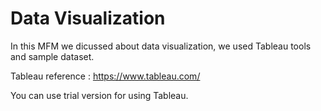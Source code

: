 # Data Visualization

In this MFM we dicussed about data visualization, we used Tableau tools and sample dataset.

Tableau reference : https://www.tableau.com/

You can use trial version for using Tableau.